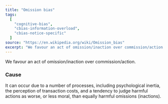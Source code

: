 ```yaml
---
title: "Omission bias"
tags:
  [
    "cognitive-bias",
    "cbias-information-overload",
    "cbias-notice-specific"
  ]
source: "https://en.wikipedia.org/wiki/Omission_bias"
excerpt: "We favour an act of omission/inaction over commission/action."
---
```


We favour an act of omission/inaction over commission/action.

### Cause

It can occur due to a number of processes, including psychological inertia, the perception of transaction costs, and a tendency to judge harmful actions as worse, or less moral, than equally harmful omissions (inactions).
